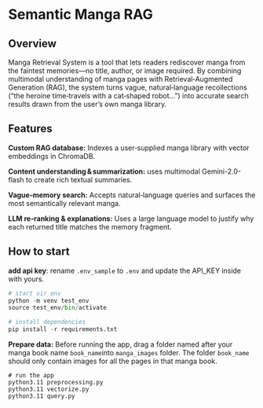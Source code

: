 # Semantic Manga RAG

## Overview

Manga Retrieval System is a tool that lets readers rediscover manga from the faintest memories—no title, author, or image required. By combining multimodal understanding of manga pages with Retrieval‑Augmented Generation (RAG), the system turns vague, natural‑language recollections (“the heroine time‑travels with a cat‑shaped robot…”) into accurate search results drawn from the user’s own manga library.

## Features

**Custom RAG database:** Indexes a user‑supplied manga library with vector embeddings in ChromaDB.

**Content understanding & summarization:** uses multimodal Gemini-2.0-flash to create rich textual summaries.

**Vague‑memory search:** Accepts natural‑language queries and surfaces the most semantically relevant manga.

**LLM re‑ranking & explanations:** Uses a large language model to justify why each returned title matches the memory fragment.

## How to start

**add api key**:
rename `.env_sample` to `.env` and update the API_KEY inside with yours.

```python
# start vir env
python -m venv test_env
source test_env/bin/activate

# install dependencies
pip install -r requirements.txt
```

**Prepare data:**
Before running the app, drag a folder named after your manga book name `book_name`into `manga_images` folder. The folder `book_name` should only contain images for all the pages in that manga book.

```
# run the app
python3.11 preprocessing.py
python3.11 vectorize.py
python3.11 query.py
```
